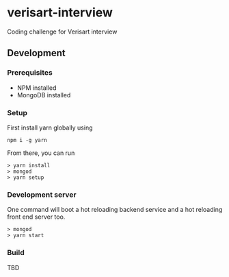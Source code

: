 # verisart-interview

Coding challenge for Verisart interview

## Development

### Prerequisites

- NPM installed
- MongoDB installed

### Setup

First install yarn globally using

```
npm i -g yarn
```

From there, you can run

```
> yarn install
> mongod
> yarn setup
```

### Development server

One command will boot a hot reloading backend service and a hot reloading front end server too.

```
> mongod
> yarn start
```

### Build

TBD
